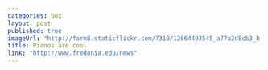 ```yaml
---
categories: box
layout: post
published: true
imageUrl: "http://farm8.staticflickr.com/7310/12664493545_a77a2d8cb3_h.jpg"
title: Pianos are cool
link: "http://www.fredonia.edu/news"
---
```


